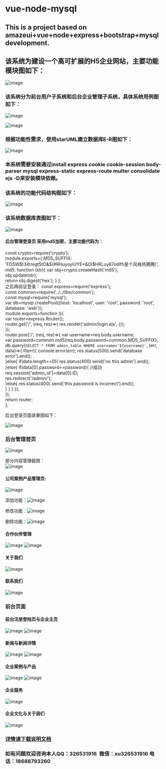 # vue-node-mysql
## This is a project based on amazeui+vue+node+express+bootstrap+mysql development.
## 该系统为建设一个高可扩展的H5企业网站，主要功能模块图如下：

![image](https://github.com/k2-xu/vue-express-ejs-node-mysql/blob/master/readme/mvc.png)

### 该系统分为前台用户子系统和后台企业管理子系统，具体系统用例图如下：

![image](https://github.com/k2-xu/vue-express-ejs-node-mysql/blob/master/readme/usecase01.png)

![image](https://github.com/k2-xu/vue-express-ejs-node-mysql/blob/master/readme/usecase.png)

### 根据功能性需求，使用starUML建立数据库E-R图如下：

![image](https://github.com/k2-xu/vue-express-ejs-node-mysql/blob/master/readme/dataer.png)

### 本系统需要安装通过install express cookie cookie-session body-parser  mysql express-static express-route multer consolidate ejs -D来安装模块依赖。

### 该系统的功能代码结构图如下：

![image](https://github.com/k2-xu/vue-express-ejs-node-mysql/blob/master/readme/jiegou.png)

### 该系统数据库表图如下：

![image](https://github.com/k2-xu/vue-express-ejs-node-mysql/blob/master/readme/shujuku.png)

#### 后台管理登录页 采用md5加密，主要功能代码为：<br>
const crypto=require('crypto');<br>
module.exports={
  MD5_SUFFIX: 'FDSW$t34tregt5tO&$(#RHuyoyiUYE*&OI$HRLuy87odlfh是个风格热腾腾)',
  md5: function (str){
    var obj=crypto.createHash('md5');<br>
    obj.update(str);<br> 
    return obj.digest('hex');
  } 
};<br>
之后再验证登录：
const express=require('express');<br>
const common=require('../../libs/common');<br>
const mysql=require('mysql');<br>
var db=mysql.createPool({host: 'localhost', user: 'root', password: 'root', database: 'web'});<br>
module.exports=function (){<br>
  var router=express.Router();<br>
  router.get('/', (req, res)=>{
    res.render('admin/login.ejs', {});<br>
  });<br>
  router.post('/', (req, res)=>{
    var username=req.body.username;<br>
    var password=common.md5(req.body.password+common.MD5_SUFFIX);<br>
    db.query(`SELECT * FROM admin_table WHERE username='${username}'`, (err, data)=>{
      if(err){
        console.error(err);
        res.status(500).send('database error').end();<br>
      }else{
        if(data.length==0){
          res.status(400).send('no this admin').end();<br>
        }else{
          if(data[0].password==password){
            //成功
            req.session['admin_id']=data[0].ID;<br>
            res.redirect('/admin/');<br>
          }else{
            res.status(400).send('this password is incorrect').end();<br>
          }
        }
      }
    });<br>
  });<br>
  return router;<br>
};

后台登录页面效果图如下：

![image](https://github.com/k2-xu/vue-express-ejs-node-mysql/blob/master/readme/login01.png)

### 后台管理首页

![image](https://github.com/k2-xu/vue-express-ejs-node-mysql/blob/master/readme/02.png)

部分内容管理截图：<br>
![image](https://github.com/k2-xu/vue-express-ejs-node-mysql/blob/master/readme/concent.png)

#### 公司案例产品管理页:<br>
![image](https://github.com/k2-xu/vue-express-ejs-node-mysql/blob/master/readme/03.png)<br>

添加功能：![image](https://github.com/k2-xu/vue-express-ejs-node-mysql/blob/master/readme/add.png)<br>

修改功能：![image](https://github.com/k2-xu/vue-express-ejs-node-mysql/blob/master/readme/med.png)<br>

删除功能：![image](https://github.com/k2-xu/vue-express-ejs-node-mysql/blob/master/readme/del.png)<br>

#### 合作伙伴管理

![image](https://github.com/k2-xu/vue-express-ejs-node-mysql/blob/master/readme/04.png)
![image](https://github.com/k2-xu/vue-express-ejs-node-mysql/blob/master/readme/04.1.png)

#### 关于我们

![image](https://github.com/k2-xu/vue-express-ejs-node-mysql/blob/master/readme/05.png)

#### 联系我们

![image](https://github.com/k2-xu/vue-express-ejs-node-mysql/blob/master/readme/06.png)

### 前台页面

#### 前台注册登陆页与企业主页

![image](https://github.com/k2-xu/vue-express-ejs-node-mysql/blob/master/readme/login.png)
![image](https://github.com/k2-xu/vue-express-ejs-node-mysql/blob/master/readme/index.png)

#### 新闻与新闻详情

![image](https://github.com/k2-xu/vue-express-ejs-node-mysql/blob/master/readme/news.png)
![image](https://github.com/k2-xu/vue-express-ejs-node-mysql/blob/master/readme/news2.png)

#### 企业案例与产品

![image](https://github.com/k2-xu/vue-express-ejs-node-mysql/blob/master/readme/xinxi.png)
![image](https://github.com/k2-xu/vue-express-ejs-node-mysql/blob/master/readme/xinxi1.png)

#### 企业服务

![image](https://github.com/k2-xu/vue-express-ejs-node-mysql/blob/master/readme/fuwu.png)

#### 企业文化与关于我们

![image](https://github.com/k2-xu/vue-express-ejs-node-mysql/blob/master/readme/aboutus.png)

### [详情请下载说明文档](https://github.com/k2-xu/vue-express-ejs-node-mysql/blob/master/%E8%AF%B4%E6%98%8E%E6%96%87%E6%A1%A3.doc "详细设计文档")

### 如有问题欢迎咨询本人QQ：326531916  微信：xu326531916 电话：18688793260



